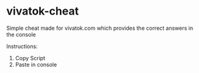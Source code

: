 # vivatok-cheat
Simple cheat made for vivatok.com which provides the correct answers in the console

Instructions:
1. Copy Script
2. Paste in console
